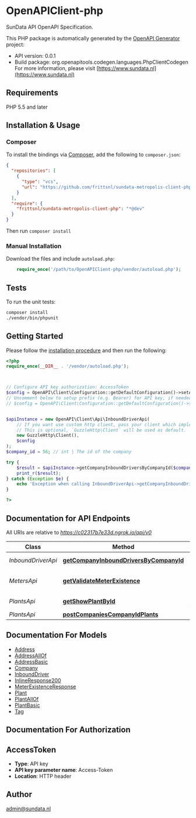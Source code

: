 # OpenAPIClient-php

SunData API OpenAPI Specification.

This PHP package is automatically generated by the [OpenAPI Generator](https://openapi-generator.tech) project:

- API version: 0.0.1
- Build package: org.openapitools.codegen.languages.PhpClientCodegen
For more information, please visit [https://www.sundata.nl](https://www.sundata.nl)

## Requirements

PHP 5.5 and later

## Installation & Usage

### Composer

To install the bindings via [Composer](http://getcomposer.org/), add the following to `composer.json`:

```json
{
  "repositories": [
    {
      "type": "vcs",
      "url": "https://github.com/frittsnl/sundata-metropolis-client-php.git"
    }
  ],
  "require": {
    "frittsnl/sundata-metropolis-client-php": "*@dev"
  }
}
```

Then run `composer install`

### Manual Installation

Download the files and include `autoload.php`:

```php
    require_once('/path/to/OpenAPIClient-php/vendor/autoload.php');
```

## Tests

To run the unit tests:

```bash
composer install
./vendor/bin/phpunit
```

## Getting Started

Please follow the [installation procedure](#installation--usage) and then run the following:

```php
<?php
require_once(__DIR__ . '/vendor/autoload.php');



// Configure API key authorization: AccessToken
$config = OpenAPI\Client\Configuration::getDefaultConfiguration()->setApiKey('Access-Token', 'YOUR_API_KEY');
// Uncomment below to setup prefix (e.g. Bearer) for API key, if needed
// $config = OpenAPI\Client\Configuration::getDefaultConfiguration()->setApiKeyPrefix('Access-Token', 'Bearer');


$apiInstance = new OpenAPI\Client\Api\InboundDriverApi(
    // If you want use custom http client, pass your client which implements `GuzzleHttp\ClientInterface`.
    // This is optional, `GuzzleHttp\Client` will be used as default.
    new GuzzleHttp\Client(),
    $config
);
$company_id = 56; // int | The id of the company

try {
    $result = $apiInstance->getCompanyInboundDriversByCompanyId($company_id);
    print_r($result);
} catch (Exception $e) {
    echo 'Exception when calling InboundDriverApi->getCompanyInboundDriversByCompanyId: ', $e->getMessage(), PHP_EOL;
}

?>
```

## Documentation for API Endpoints

All URIs are relative to *https://c02317b7e33d.ngrok.io/api/v0*

Class | Method | HTTP request | Description
------------ | ------------- | ------------- | -------------
*InboundDriverApi* | [**getCompanyInboundDriversByCompanyId**](docs/Api/InboundDriverApi.md#getcompanyinbounddriversbycompanyid) | **GET** /companies/{company_id}/inbound-drivers | Get Company Inbound Drivers
*MetersApi* | [**getValidateMeterExistence**](docs/Api/MetersApi.md#getvalidatemeterexistence) | **GET** /utilities/validate/meter-existence | Validate whether a reference_identifier is valid.
*PlantsApi* | [**getShowPlantById**](docs/Api/PlantsApi.md#getshowplantbyid) | **GET** /companies/{company_id}/plants/{plant_id} | Plant details
*PlantsApi* | [**postCompaniesCompanyIdPlants**](docs/Api/PlantsApi.md#postcompaniescompanyidplants) | **POST** /companies/{company_id}/plants | 


## Documentation For Models

 - [Address](docs/Model/Address.md)
 - [AddressAllOf](docs/Model/AddressAllOf.md)
 - [AddressBasic](docs/Model/AddressBasic.md)
 - [Company](docs/Model/Company.md)
 - [InboundDriver](docs/Model/InboundDriver.md)
 - [InlineResponse200](docs/Model/InlineResponse200.md)
 - [MeterExistenceResponse](docs/Model/MeterExistenceResponse.md)
 - [Plant](docs/Model/Plant.md)
 - [PlantAllOf](docs/Model/PlantAllOf.md)
 - [PlantBasic](docs/Model/PlantBasic.md)
 - [Tag](docs/Model/Tag.md)


## Documentation For Authorization



## AccessToken


- **Type**: API key
- **API key parameter name**: Access-Token
- **Location**: HTTP header



## Author

admin@sundata.nl

